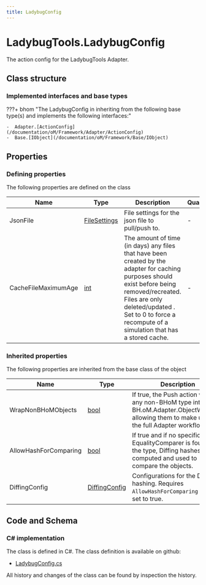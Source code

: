 ```yaml
---
title: LadybugConfig
---
```


# LadybugTools.LadybugConfig

The action config for the LadybugTools Adapter.

## Class structure

### Implemented interfaces and base types

???+ bhom "The LadybugConfig in inheriting from the following base type(s) and implements the following interfaces:"

    -  Adapter.[ActionConfig](/documentation/oM/Framework/Adapter/ActionConfig)
    -  Base.[IObject](/documentation/oM/Framework/Base/IObject)


## Properties



### Defining properties

The following properties are defined on the class

| Name             | Type             | Description      | Quantity         |
|------------------|------------------|------------------|------------------|
| JsonFile | [FileSettings](/documentation/oM/Framework/Adapter/FileSettings) | File settings for the json file to pull/push to. | - |
| CacheFileMaximumAge | [int](https://learn.microsoft.com/en-us/dotnet/api/System.Int32?view=netstandard-2.0) | The amount of time (in days) any files that have been created by the adapter for caching purposes should exist before being removed/recreated. <br> Files are only deleted/updated . <br> Set to 0 to force a recompute of a simulation that has a stored cache. | - |


### Inherited properties
The following properties are inherited from the base class of the object

| Name             | Type             | Description      | Quantity         |
|------------------|------------------|------------------|------------------|
| WrapNonBHoMObjects | [bool](https://learn.microsoft.com/en-us/dotnet/api/System.Boolean?view=netstandard-2.0) | If true, the Push action wraps any non-BHoM type into a BH.oM.Adapter.ObjectWrapper, allowing them to make use of the full Adapter workflow. | - |
| AllowHashForComparing | [bool](https://learn.microsoft.com/en-us/dotnet/api/System.Boolean?view=netstandard-2.0) | If true and if no specific EqualityComparer is found for the type, Diffing hashes are computed and used to compare the objects. | - |
| DiffingConfig | [DiffingConfig](/documentation/oM/Framework/Diffing/DiffingConfig) | Configurations for the Diffing hashing. Requires `AllowHashForComparing` to be set to true. | - |


## Code and Schema

### C# implementation

The class is defined in C#. The class definition is available on github:

- [LadybugConfig.cs](https://github.com/BHoM/LadybugTools_Toolkit/blob/develop/LadybugTools_oM/Config/LadybugConfig.cs)

All history and changes of the class can be found by inspection the history.
